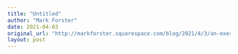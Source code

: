 ```yaml
---
title: "Untitled"
author: "Mark Forster"
date: 2021-04-03
original_url: "http://markforster.squarespace.com/blog/2021/4/3/an-exercise-for-building-willpower.html"
layout: post
---
```

